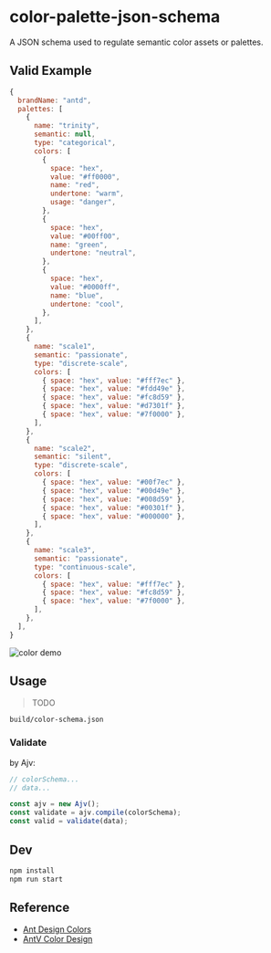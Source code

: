 # color-palette-json-schema

A JSON schema used to regulate semantic color assets or palettes.

## Valid Example

```js
{
  brandName: "antd",
  palettes: [
    {
      name: "trinity",
      semantic: null,
      type: "categorical",
      colors: [
        {
          space: "hex",
          value: "#ff0000",
          name: "red",
          undertone: "warm",
          usage: "danger",
        },
        {
          space: "hex",
          value: "#00ff00",
          name: "green",
          undertone: "neutral",
        },
        {
          space: "hex",
          value: "#0000ff",
          name: "blue",
          undertone: "cool",
        },
      ],
    },
    {
      name: "scale1",
      semantic: "passionate",
      type: "discrete-scale",
      colors: [
        { space: "hex", value: "#fff7ec" },
        { space: "hex", value: "#fdd49e" },
        { space: "hex", value: "#fc8d59" },
        { space: "hex", value: "#d7301f" },
        { space: "hex", value: "#7f0000" },
      ],
    },
    {
      name: "scale2",
      semantic: "silent",
      type: "discrete-scale",
      colors: [
        { space: "hex", value: "#00f7ec" },
        { space: "hex", value: "#00d49e" },
        { space: "hex", value: "#008d59" },
        { space: "hex", value: "#00301f" },
        { space: "hex", value: "#000000" },
      ],
    },
    {
      name: "scale3",
      semantic: "passionate",
      type: "continuous-scale",
      colors: [
        { space: "hex", value: "#fff7ec" },
        { space: "hex", value: "#fc8d59" },
        { space: "hex", value: "#7f0000" },
      ],
    },
  ],
}
```

![color demo](https://gw.alipayobjects.com/zos/antfincdn/0tgvCa2yVo/colordemo.png)

## Usage

> TODO

`build/color-schema.json`

### Validate

by Ajv:

```js
// colorSchema...
// data...

const ajv = new Ajv();
const validate = ajv.compile(colorSchema);
const valid = validate(data);
```

## Dev

```bash
npm install
npm run start
```

## Reference

* [Ant Design Colors](https://ant.design/docs/spec/colors)
* [AntV Color Design](https://antv.vision/en/docs/specification/language/palette)
